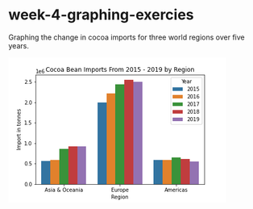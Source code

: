 # week-4-graphing-exercies

Graphing the change in cocoa imports for three world regions over five years.

![cocoa graph](https://github.com/ninja-josh/week-4-graphing-exercies/blob/main/cocoa-graph.png)
